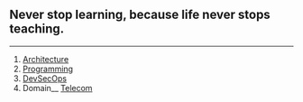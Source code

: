 ## Never stop learning, because life never stops teaching.

-------------------------------------------------------------------------------
1. [Architecture](./architecture.html)
2. [Programming](./programming.html)
3. [DevSecOps](./devops.html)
4. Domain__
	[Telecom](./telecom.html)
